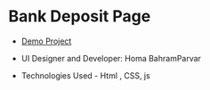 # Bank Deposit Page

- [Demo Project](https://humayb.github.io/jewelry-website/)

- UI Designer and Developer: Homa BahramParvar
- Technologies Used - Html , CSS, js

